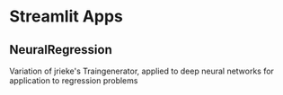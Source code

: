 # Streamlit Apps

## NeuralRegression
Variation of jrieke's Traingenerator, applied to deep neural networks for application to regression problems
